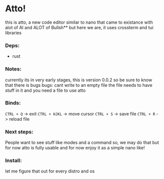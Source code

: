 # Atto!

this is atto, a new code editor similar to nano that came to existance with alot of AI and ALOT of Bullsh** but here we are, it uses crossterm and tui libraries

### Deps: 
  - rust

### Notes:

currently its in very early stages, this is version 0.0.2 so be sure to know that there is bugs 
bugs: cant write to an empty file the file needs to have stuff in it and you need a file to use atto

### Binds:

`CTRL + Q` -> exit
`CTRL + HJKL` -> move cursor
`CTRL + S` -> save file
`CTRL + R` -> reload file

### Next steps:

People want to see stuff like modes and a command so, we may do that but for now atto is fully usable and for now enjoy it as a simple nano like!

### Install:

let me figure that out for every distro and os
